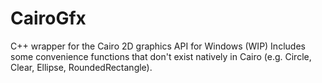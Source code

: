 # CairoGfx

C++ wrapper for the Cairo 2D graphics API for Windows (WIP)
Includes some convenience functions that don't exist natively in Cairo (e.g. Circle, Clear, Ellipse, RoundedRectangle).
